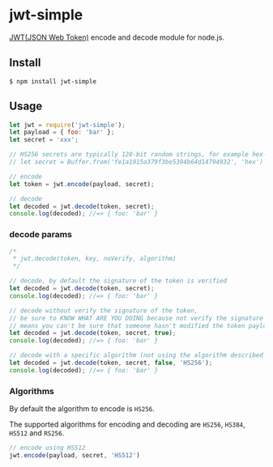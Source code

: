 # jwt-simple

[JWT(JSON Web Token)](http://self-issued.info/docs/draft-jones-json-web-token.html) encode and decode module for node.js.

## Install

    $ npm install jwt-simple

## Usage

```javascript
let jwt = require('jwt-simple');
let payload = { foo: 'bar' };
let secret = 'xxx';

// HS256 secrets are typically 128-bit random strings, for example hex-encoded:
// let secret = Buffer.from('fe1a1915a379f3be5394b64d14794932', 'hex')

// encode
let token = jwt.encode(payload, secret);

// decode
let decoded = jwt.decode(token, secret);
console.log(decoded); //=> { foo: 'bar' }
```

### decode params

```javascript
/*
 * jwt.decode(token, key, noVerify, algorithm)
 */

// decode, by default the signature of the token is verified
let decoded = jwt.decode(token, secret);
console.log(decoded); //=> { foo: 'bar' }

// decode without verify the signature of the token,
// be sure to KNOW WHAT ARE YOU DOING because not verify the signature
// means you can't be sure that someone hasn't modified the token payload
let decoded = jwt.decode(token, secret, true);
console.log(decoded); //=> { foo: 'bar' }

// decode with a specific algorithm (not using the algorithm described in the token payload)
let decoded = jwt.decode(token, secret, false, 'HS256');
console.log(decoded); //=> { foo: 'bar' }
```

### Algorithms

By default the algorithm to encode is `HS256`.

The supported algorithms for encoding and decoding are `HS256`, `HS384`, `HS512` and `RS256`.

```javascript
// encode using HS512
jwt.encode(payload, secret, 'HS512')
```

